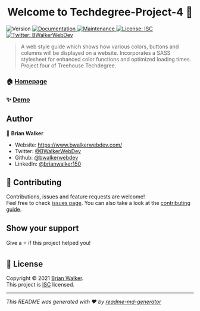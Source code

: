 <h1 align="center">Welcome to Techdegree-Project-4 👋</h1>
<p>
  <img alt="Version" src="https://img.shields.io/badge/version-1.0.0-blue.svg?cacheSeconds=2592000" />
  <a href="https://github.com/bwalkerwebdev/Techdegree-Project-4#readme" target="_blank">
    <img alt="Documentation" src="https://img.shields.io/badge/documentation-yes-brightgreen.svg" />
  </a>
  <a href="https://github.com/bwalkerwebdev/Techdegree-Project-4/graphs/commit-activity" target="_blank">
    <img alt="Maintenance" src="https://img.shields.io/badge/Maintained%3F-yes-green.svg" />
  </a>
  <a href="https://github.com/bwalkerwebdev/Techdegree-Project-4/blob/master/LICENSE" target="_blank">
    <img alt="License: ISC" src="https://img.shields.io/github/license/bwalkerwebdev/techdegree-project-4" />
  </a>
  <a href="https://twitter.com/BWalkerWebDev" target="_blank">
    <img alt="Twitter: BWalkerWebDev" src="https://img.shields.io/twitter/follow/BWalkerWebDev.svg?style=social" />
  </a>
</p>

> A web style guide which shows how various colors, buttons and columns will be displayed on a website. Incorporates a SASS stylesheet for enhanced color functions and optimized loading times. Project four of Treehouse Techdegree.

### 🏠 [Homepage](https://github.com/bwalkerwebdev/Techdegree-Project-4#readme)

### ✨ [Demo](https://bwalkerwebdev.github.io/Techdegree-Project-4/)

## Author

👤 **Brian Walker**

- Website: https://www.bwalkerwebdev.com/
- Twitter: [@BWalkerWebDev](https://twitter.com/BWalkerWebDev)
- Github: [@bwalkerwebdev](https://github.com/bwalkerwebdev)
- LinkedIn: [@brianwalker150](https://linkedin.com/in/brianwalker150)

## 🤝 Contributing

Contributions, issues and feature requests are welcome!<br />Feel free to check [issues page](https://github.com/bwalkerwebdev/Techdegree-Project-4/issues). You can also take a look at the [contributing guide](https://github.com/bwalkerwebdev/Techdegree-Project-4/blob/master/CONTRIBUTING.md).

## Show your support

Give a ⭐️ if this project helped you!

## 📝 License

Copyright © 2021 [Brian Walker](https://github.com/bwalkerwebdev).<br />
This project is [ISC](https://github.com/bwalkerwebdev/Techdegree-Project-4/blob/master/LICENSE) licensed.

---

_This README was generated with ❤️ by [readme-md-generator](https://github.com/kefranabg/readme-md-generator)_
